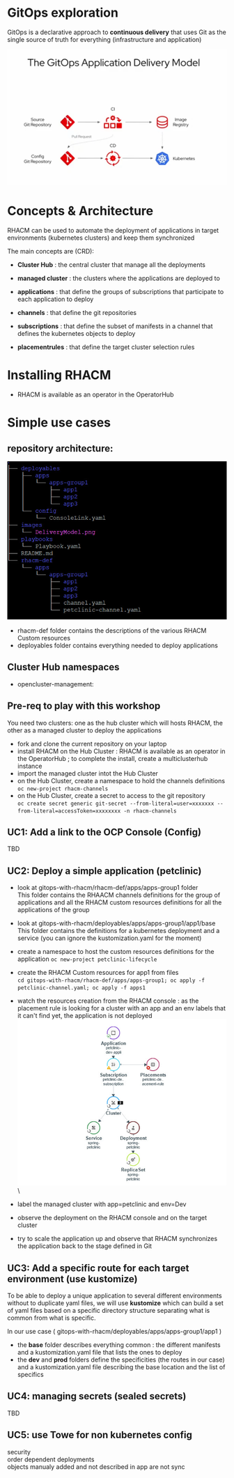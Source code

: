 GitOps exploration
=====================
GitOps is a declarative approach to **continuous delivery** that uses Git as the single source of truth for everything (infrastructure and application)

![Image](./images/DeliveryModel.png)

Concepts & Architecture
=====================
RHACM can be used to automate the deployment of applications in target environments (kubernetes clusters) and keep them synchronized 

The main concepts are (CRD):

- **Cluster Hub** : the central cluster that manage all the deployments
- **managed cluster** : the clusters where the applications are deployed to

 
- **applications** : that define the groups of subscriptions that participate to each application to deploy
- **channels** : that define the git repositories
- **subscriptions** : that define the subset of manifests in a channel that defines the kubernetes objects to deploy
- **placementrules** : that define the target cluster selection rules

Installing RHACM
=====================
- RHACM is available as an operator in the OperatorHub

Simple use cases
=====================

repository architecture:
------------------------
![Image](./images/tree.jpg)

  - rhacm-def folder contains the descriptions of the various RHACM Custom resources
  - deployables folder contains everything needed to deploy applications

Cluster Hub namespaces
----------------------
- opencluster-management:

Pre-req to play with this workshop
----------------------------------
You need two clusters: one as the hub cluster which will hosts RHACM, the other as a managed cluster to deploy the applications
- fork and clone the current repository on your laptop
- install RHACM on the Hub Cluster : RHACM is available as an operator in the OperatorHub ; to complete the install, create a multiclusterhub instance
- import the managed cluster intot the Hub Cluster
- on the Hub Cluster, create a namespace to hold the channels definitions\
`oc new-project rhacm-channels`
- on the Hub Cluster, create a secret to access to the git repository\
`oc create secret generic git-secret --from-literal=user=xxxxxxx --from-literal=accessToken=xxxxxxxx -n rhacm-channels`


UC1: Add a link to the OCP Console (Config)
-------------------------------------------
TBD


UC2: Deploy a simple application (petclinic)
--------------------------------------------
- look at gitops-with-rhacm/rhacm-def/apps/apps-group1 folder\
This folder contains the RHAACM channels definitions for the group of applications and all the RHACM custom resources definitions for all the applications of the group

- look at gitops-with-rhacm/deployables/apps/apps-group1/app1/base\
This folder contains the definitions for a kubernetes deployment and a service (you can ignore the kustomization.yaml for the moment)

- create a namespace to host the custom resources definitions for the application
`oc new-project petclinic-lifecycle`
- create the RHACM Custom resources for app1 from files\
`cd gitops-with-rhacm/rhacm-def/apps/apps-group1; oc apply -f petclinic-channel.yaml; oc apply -f apps1`

- watch the resources creation from the RHACM console : as the placement rule is looking for a cluster with an app and an env labels that it can't find yet, the application is not deployed
![Image](./images/petclinic1.jpg)\
- label the managed cluster with app=petclinic and env=Dev
- observe the deployment on the RHACM console and on the target cluster



- try to scale the application up and observe that RHACM synchronizes the application back to the stage defined in Git

UC3: Add a specific route for each target environment (use kustomize)
---------------------------------------------------------------
To be able to deploy a unique application to several different environments without to duplicate yaml files, we will use **kustomize** which can build a set of yaml files based on a specific directory structure separating what is common from what is specific.

In our use case ( gitops-with-rhacm/deployables/apps/apps-group1/app1 )
- the **base** folder describes everything common : the different manifests and a kustomization.yaml file that lists the ones to deploy
- the **dev** and **prod** folders define the specificities (the routes in our case) and a kustomization.yaml file describing the base location and the list of specifics

UC4: managing secrets (sealed secrets)
-------------------------------------

TBD

UC5: use Towe for non kubernetes config
---------------------------------------


security\
order dependent deployments\
objects manualy added and not described in app are not sync
